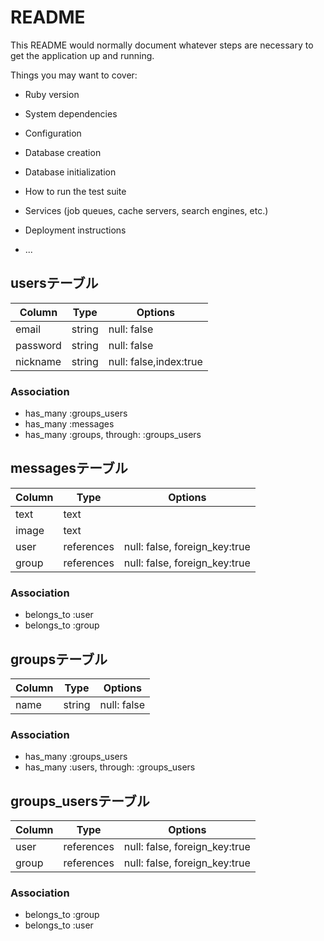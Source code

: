 # README

This README would normally document whatever steps are necessary to get the
application up and running.

Things you may want to cover:

* Ruby version

* System dependencies

* Configuration

* Database creation

* Database initialization

* How to run the test suite

* Services (job queues, cache servers, search engines, etc.)

* Deployment instructions

* ...

## usersテーブル
|Column|Type|Options|
|------|----|-------|
|email|string|null: false|
|password|string|null: false|
|nickname|string|null: false,index:true|
### Association
- has_many :groups_users
- has_many :messages
- has_many :groups, through: :groups_users

## messagesテーブル
|Column|Type|Options|
|------|----|-------|
|text|text|
|image|text|
|user|references|null: false, foreign_key:true|
|group|references|null: false, foreign_key:true|
### Association
- belongs_to :user
- belongs_to :group

## groupsテーブル
|Column|Type|Options|
|------|----|-------|
|name|string|null: false|
### Association
- has_many :groups_users
- has_many :users, through: :groups_users

## groups_usersテーブル
|Column|Type|Options|
|------|----|-------|
|user|references|null: false, foreign_key:true|
|group|references|null: false, foreign_key:true|
### Association
- belongs_to :group
- belongs_to :user

